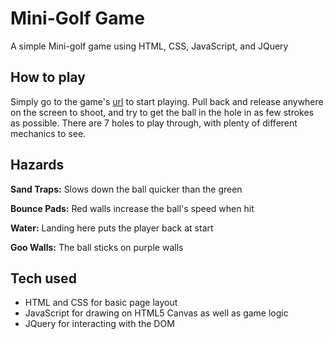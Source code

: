 # Mini-Golf Game
A simple Mini-golf game using HTML, CSS, JavaScript, and JQuery

## How to play
Simply go to the game's [url](https://jack-kraus.github.io/Mini-Golf-Game/) to start playing.
Pull back and release anywhere on the screen to shoot, and try to get the ball in the hole in as few strokes as possible.
There are 7 holes to play through, with plenty of different mechanics to see.

## Hazards

**Sand Traps:** Slows down the ball quicker than the green

**Bounce Pads:** Red walls increase the ball's speed when hit

**Water:** Landing here puts the player back at start

**Goo Walls:** The ball sticks on purple walls

## Tech used
* HTML and CSS for basic page layout
* JavaScript for drawing on HTML5 Canvas as well as game logic
* JQuery for interacting with the DOM
